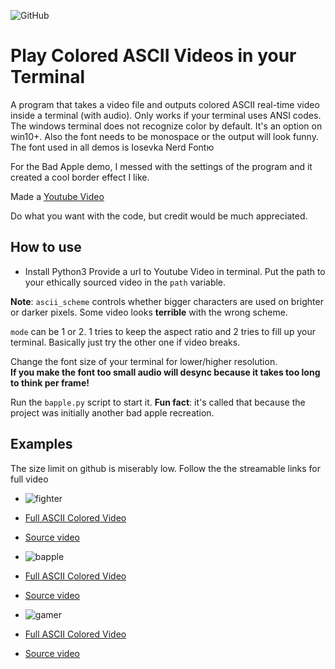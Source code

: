 ![GitHub](https://img.shields.io/github/license/hunar4321/life_code)

# Play Colored ASCII Videos in your Terminal
A program that takes a video file and outputs colored ASCII real-time video inside a terminal (with audio). 
Only works if your terminal uses ANSI codes. 
The windows terminal does not recognize color by default. It's an option on win10+. 
Also the font needs to be monospace or the output will look funny. The font used in all demos is Iosevka Nerd Fontю

For the Bad Apple demo, I messed with the settings of the program and it created a cool border effect I like.

Made a [Youtube Video](https://www.youtube.com/watch?v=s4weLmlOc0s&t=4s&ab_channel=HistidineDwarf)

Do what you want with the code, but credit would be much appreciated.

How to use
-------------
- Install Python3
Provide a url to Youtube Video in terminal.
Put the path to your ethically sourced video in the `path` variable. 

**Note**: `ascii_scheme` controls whether bigger characters are used on brighter or darker pixels. Some video looks **terrible** with the wrong scheme.

`mode` can be 1 or 2. 1 tries to keep the aspect ratio and 2 tries to fill up your terminal. Basically just try the other one if video breaks.

Change the font size of your terminal for lower/higher resolution.<br>
**If you make the font too small audio will desync because it takes too long to think per frame!**

Run the `bapple.py` script to start it. 
**Fun fact**: it's called that because the project was initially another bad apple recreation.

Examples
---------
The size limit on github is miserably low. Follow the the streamable links for full video

- ![fighter](https://user-images.githubusercontent.com/96934612/202935752-28bbe7c7-34e9-475e-8e94-73be04358da9.gif)
- [Full ASCII Colored Video](https://streamable.com/vbuxni)
- [Source video](https://www.youtube.com/watch?v=6QAiq536yWE&ab_channel=ichimaru)

- ![bapple](https://user-images.githubusercontent.com/96934612/202935774-eb57d621-dc68-4917-94f9-1b1fe77a54be.gif)
- [Full ASCII Colored Video](https://streamable.com/qyrrm3)
- [Source video](https://www.youtube.com/watch?v=FtutLA63Cp8)

- ![gamer](https://user-images.githubusercontent.com/96934612/202935903-ff8285fa-95af-41b6-9614-d499234711e8.gif)
- [Full ASCII Colored Video](https://streamable.com/kn4793)
- [Source video](https://www.youtube.com/watch?v=quSI1wm5WQg&ab_channel=quagmiretoiletgaming)
